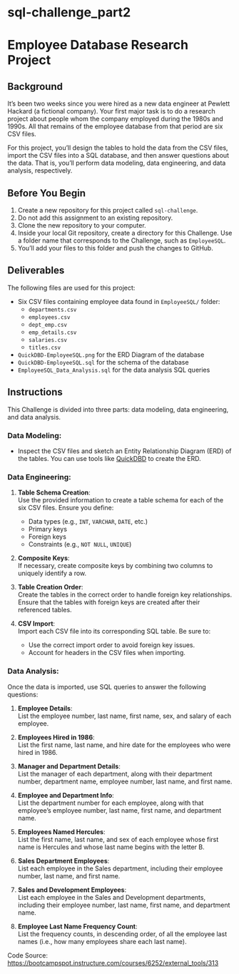 # sql-challenge_part2

# Employee Database Research Project

## Background
It’s been two weeks since you were hired as a new data engineer at Pewlett Hackard (a fictional company). Your first major task is to do a research project about people whom the company employed during the 1980s and 1990s. All that remains of the employee database from that period are six CSV files.

For this project, you’ll design the tables to hold the data from the CSV files, import the CSV files into a SQL database, and then answer questions about the data. That is, you’ll perform data modeling, data engineering, and data analysis, respectively.

## Before You Begin
1. Create a new repository for this project called `sql-challenge`.
2. Do not add this assignment to an existing repository.
3. Clone the new repository to your computer.
4. Inside your local Git repository, create a directory for this Challenge. Use a folder name that corresponds to the Challenge, such as `EmployeeSQL`.
5. You’ll add your files to this folder and push the changes to GitHub.

## Deliverables
The following files are used for this project:

- Six CSV files containing employee data found in `EmployeeSQL/` folder:
  - `departments.csv`
  - `employees.csv`
  - `dept_emp.csv`
  - `emp_details.csv`
  - `salaries.csv`
  - `titles.csv`
- `QuickDBD-EmployeeSQL.png` for the ERD Diagram of the database
- `QuickDBD-EmployeeSQL.sql` for the schema of the database
- `EmployeeSQL_Data_Analysis.sql` for the data analysis SQL queries

## Instructions

This Challenge is divided into three parts: data modeling, data engineering, and data analysis.

### Data Modeling:
- Inspect the CSV files and sketch an Entity Relationship Diagram (ERD) of the tables. You can use tools like [QuickDBD](https://www.quickdatabasediagrams.com/) to create the ERD.
  
### Data Engineering: 
1. **Table Schema Creation**:  
   Use the provided information to create a table schema for each of the six CSV files. Ensure you define:
   - Data types (e.g., `INT`, `VARCHAR`, `DATE`, etc.)
   - Primary keys
   - Foreign keys
   - Constraints (e.g., `NOT NULL`, `UNIQUE`)
   
2. **Composite Keys**:  
   If necessary, create composite keys by combining two columns to uniquely identify a row.

3. **Table Creation Order**:  
   Create the tables in the correct order to handle foreign key relationships. Ensure that the tables with foreign keys are created after their referenced tables.

4. **CSV Import**:  
   Import each CSV file into its corresponding SQL table. Be sure to:
   - Use the correct import order to avoid foreign key issues.
   - Account for headers in the CSV files when importing.

### Data Analysis: 
Once the data is imported, use SQL queries to answer the following questions:

1. **Employee Details**:  
   List the employee number, last name, first name, sex, and salary of each employee.

2. **Employees Hired in 1986**:  
   List the first name, last name, and hire date for the employees who were hired in 1986.

3. **Manager and Department Details**:  
   List the manager of each department, along with their department number, department name, employee number, last name, and first name.

4. **Employee and Department Info**:  
   List the department number for each employee, along with that employee’s employee number, last name, first name, and department name.

5. **Employees Named Hercules**:  
   List the first name, last name, and sex of each employee whose first name is Hercules and whose last name begins with the letter B.

6. **Sales Department Employees**:  
   List each employee in the Sales department, including their employee number, last name, and first name.

7. **Sales and Development Employees**:  
   List each employee in the Sales and Development departments, including their employee number, last name, first name, and department name.

8. **Employee Last Name Frequency Count**:  
   List the frequency counts, in descending order, of all the employee last names (i.e., how many employees share each last name).

Code Source: https://bootcampspot.instructure.com/courses/6252/external_tools/313
